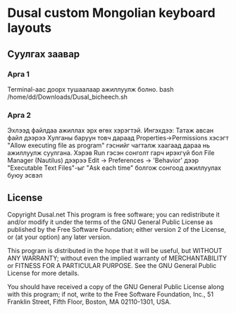 # Dusal custom Mongolian keyboard layouts



## Суулгах заавар

### Арга 1

Terminal-аас доорх тушаалаар ажиллуулж болно.
bash /home/dd/Downloads/Dusal_bicheech.sh

### Арга 2

Эхлээд файлдаа ажиллах эрх өгөх хэрэгтэй. Ингэхдээ:
Татаж авсан файл дээрээ Хулганы баруун товч дараад Properties->Permissions
хэсэгт "Allow executing file as program" гэснийг чагталж
хаагаад дараа нь ажиллуулж суулгана.
Хэрэв Run гэсэн сонголт гарч ирэхгүй бол File Manager (Nautilus)
дээрээ Edit → Preferences → 'Behavior' дээр "Executable Text Files"-ыг
"Ask each time"  болгож сонгоод ажиллуулах буюу эсвэл

## License

Copyright Dusal.net
This program is free software; you can redistribute it and/or modify
it under the terms of the GNU General Public License as published by
the Free Software Foundation; either version 2 of the License, or
(at your option) any later version.

This program is distributed in the hope that it will be useful,
but WITHOUT ANY WARRANTY; without even the implied warranty of
MERCHANTABILITY or FITNESS FOR A PARTICULAR PURPOSE.  See the
GNU General Public License for more details.

You should have received a copy of the GNU General Public License
along with this program; if not, write to the Free Software
Foundation, Inc., 51 Franklin Street, Fifth Floor, Boston,
MA 02110-1301, USA.
